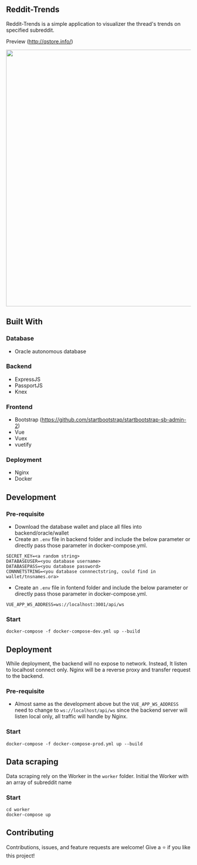## Reddit-Trends
Reddit-Trends is a simple application to visualizer the thread's trends on specified subreddit.<p />
Preview (http://qstore.info/) 
 
 <img src="https://i.imgur.com/jkJVLOG.png" width="700">
 
## Built With
### Database
- Oracle autonomous database 
### Backend
- ExpressJS
- PassportJS
- Knex
### Frontend
- Bootstrap (https://github.com/startbootstrap/startbootstrap-sb-admin-2)
- Vue
- Vuex 
- vuetify
### Deployment
- Nginx
- Docker

## Development
### Pre-requisite
- Download the database wallet and place all files into backend/oracle/wallet
- Create an `.env` file in backend folder and include the below parameter or directly pass those parameter in docker-compose.yml.
```
SECRET_KEY=<a random string>
DATABASEUSER=<you database username>
DATABASEPASS=<you database password>
CONNNETSTRING=<you database connnectstring, could find in wallet/tnsnames.ora>
```
- Create an `.env` file in fontend folder and include the below parameter or directly pass those parameter in docker-compose.yml.
```
VUE_APP_WS_ADDRESS=ws://localhost:3001/api/ws
```
### Start
```
docker-compose -f docker-compose-dev.yml up --build
```

## Deployment
While deployment, the backend will no expose to network. Instead, It listen to localhost connect only. Nginx will be a reverse proxy and transfer request to the backend.
### Pre-requisite
- Almost same as the development above but the `VUE_APP_WS_ADDRESS` need to change to `ws://localhost/api/ws` since the backend server will listen local only, all traffic will handle by Nginx.
### Start
```
docker-compose -f docker-compose-prod.yml up --build
```

## Data scraping
Data scraping rely on the Worker in the `worker` folder. Initial the Worker with an array of subreddit name
### Start
```
cd worker
docker-compose up
```

## Contributing
Contributions, issues, and feature requests are welcome!
Give a ⭐️ if you like this project!
